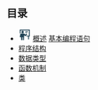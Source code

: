 ## 目录
  * <img src="./img/介绍.png" width="25px" height="25px"></img> <a href="./第1章/">概述</a>
  <a href="./chapter_2/README.md">基本编程语句</a>
  * <a href="./chapter_7/README.md">程序结构</a>
  * <a href="./chapter_3/README.md">数据类型</a>
  * <a href="./chapter_5/README.md">函数机制</a>
  * <a href="./chapter_8/README.md">类</a>